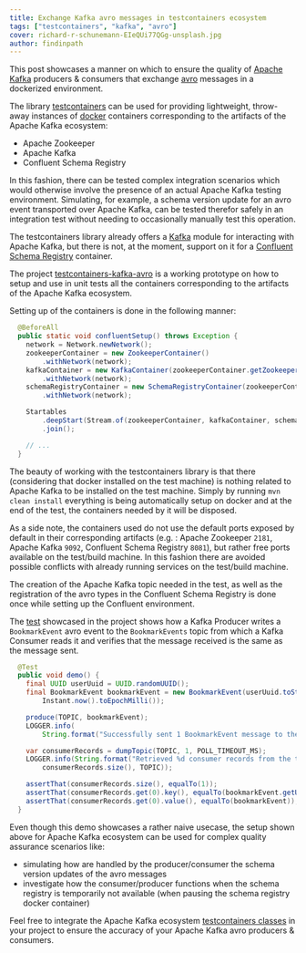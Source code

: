```yaml
---
title: Exchange Kafka avro messages in testcontainers ecosystem
tags: ["testcontainers", "kafka", "avro"]
cover: richard-r-schunemann-EIeQUi77QGg-unsplash.jpg
author: findinpath
---
```


This post showcases a manner on which to ensure the quality of [Apache Kafka](https://kafka.apache.org/)
producers & consumers that exchange [avro](https://avro.apache.org/) messages in a dockerized environment.

<re-img src="richard-r-schunemann-EIeQUi77QGg-unsplash.jpg" title="Avro Aircrafts - Photo by Richard R Schünemann on Unsplash"></re-img>


The library [testcontainers](https://www.testcontainers.org/) can be used for providing lightweight,
throw-away instances of [docker](https://www.docker.com/) containers corresponding to the 
artifacts of the Apache Kafka ecosystem:

- Apache Zookeeper
- Apache Kafka
- Confluent Schema Registry

In this fashion, there can be tested complex integration scenarios which would
otherwise involve the presence of an actual Apache Kafka testing environment.
Simulating, for example, a schema version update for an avro event transported 
over Apache Kafka, can be tested therefor safely in an integration test
without needing to occasionally manually test this operation. 

The testcontainers library already offers a [Kafka](https://www.testcontainers.org/modules/kafka/) module 
for interacting with Apache Kafka, but there is not, at the moment, support on it for a
[Confluent Schema Registry](https://www.confluent.io/confluent-schema-registry/) container. 

The project [testcontainers-kafka-avro](https://github.com/findinpath/testcontainers-kafka-avro)
is a working prototype on how to setup and use in unit tests all the containers 
corresponding to the artifacts of the Apache Kafka ecosystem.


Setting up of the containers is done in the following manner:

```java
  @BeforeAll
  public static void confluentSetup() throws Exception {
    network = Network.newNetwork();
    zookeeperContainer = new ZookeeperContainer()
        .withNetwork(network);
    kafkaContainer = new KafkaContainer(zookeeperContainer.getZookeeperConnect())
        .withNetwork(network);
    schemaRegistryContainer = new SchemaRegistryContainer(zookeeperContainer.getZookeeperConnect())
        .withNetwork(network);

    Startables
        .deepStart(Stream.of(zookeeperContainer, kafkaContainer, schemaRegistryContainer))
        .join();

    // ...
  }
```

The beauty of working with the testcontainers library is that there (considering that docker
installed on the test machine) is nothing related to Apache Kafka to be installed on the test
machine. Simply by running `mvn clean install` everything is being automatically setup on
docker and at the end of the test, the containers needed by it will be disposed.


As a side note, the containers used do not use the default ports exposed by default in 
their corresponding artifacts (e.g. : Apache Zookeeper `2181`, Apache Kafka `9092`, 
Confluent Schema Registry `8081`), but rather free ports available on the test/build 
machine. In this fashion there are avoided possible conflicts with already running 
services on the test/build machine.

The creation of the Apache Kafka topic needed in the test, as well as the registration of 
the avro types in the Confluent Schema Registry is done once 
while setting up the Confluent environment.

The 
[test](https://github.com/findinpath/testcontainers-kafka-avro/blob/master/src/test/java/com/findinpath/AvroDemoTest.java) 
showcased in the project shows how a Kafka Producer writes a `BookmarkEvent` 
avro event to the `BookmarkEvents` topic from which a Kafka Consumer reads it 
and verifies that the message received is the same as the message sent.

```java
  @Test
  public void demo() {
    final UUID userUuid = UUID.randomUUID();
    final BookmarkEvent bookmarkEvent = new BookmarkEvent(userUuid.toString(), URL,
        Instant.now().toEpochMilli());

    produce(TOPIC, bookmarkEvent);
    LOGGER.info(
        String.format("Successfully sent 1 BookmarkEvent message to the topic called %s", TOPIC));

    var consumerRecords = dumpTopic(TOPIC, 1, POLL_TIMEOUT_MS);
    LOGGER.info(String.format("Retrieved %d consumer records from the topic %s",
        consumerRecords.size(), TOPIC));

    assertThat(consumerRecords.size(), equalTo(1));
    assertThat(consumerRecords.get(0).key(), equalTo(bookmarkEvent.getUserUuid()));
    assertThat(consumerRecords.get(0).value(), equalTo(bookmarkEvent));
  }
``` 

Even though this demo showcases a rather naive usecase, the setup shown above for
Apache Kafka ecosystem can be used for complex quality assurance scenarios like:

- simulating how are handled by the producer/consumer the schema version updates of the
avro messages
- investigate how the consumer/producer functions when the schema registry is temporarily 
not available (when pausing the schema registry docker container)

Feel free to integrate the Apache Kafka ecosystem 
[testcontainers classes](https://github.com/findinpath/testcontainers-kafka-avro/tree/master/src/test/java/com/findinpath/testcontainers)
in your project to ensure the accuracy of your Apache Kafka avro producers & consumers.

